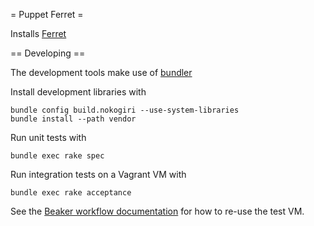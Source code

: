 = Puppet Ferret =

Installs [Ferret](http://ferret.pmel.noaa.gov/Ferret)

== Developing ==

The development tools make use of [bundler](http://bundler.io/)

Install development libraries with

    bundle config build.nokogiri --use-system-libraries
    bundle install --path vendor

Run unit tests with

    bundle exec rake spec

Run integration tests on a Vagrant VM with

    bundle exec rake acceptance

See the [Beaker workflow
documentation](https://github.com/puppetlabs/beaker/wiki/How-to-Write-a-Beaker-Test-for-a-Module#typical-workflow)
for how to re-use the test VM.

